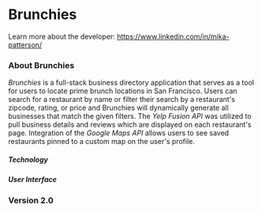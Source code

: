 # Brunchies

Learn more about the developer: https://www.linkedin.com/in/mika-patterson/

### About Brunchies
*Brunchies* is a full-stack business directory application that serves as a tool for users to locate prime brunch locations in San Francisco.  Users can search for a restaurant by name or filter their search by a restaurant's zipcode, rating, or price and Brunchies will dynamically generate all businesses that match the given filters. The *Yelp Fusion API* was utilized to pull business details and reviews which are displayed on each restaurant's page. Integration of the *Google Maps API* allows users to see saved restaurants pinned to a custom map on the user's profile.

##### Technology

##### User Interface


### Version 2.0
